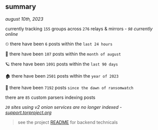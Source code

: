 
## summary
_august 10th, 2023_

currently tracking `155` groups across `276` relays & mirrors - _`98` currently online_

⏲ there have been `6` posts within the `last 24 hours`

🦈 there have been `107` posts within the `month of august`

🪐 there have been `1091` posts within the `last 90 days`

🏚 there have been `2501` posts within the `year of 2023`

🦕 there have been `7192` posts `since the dawn of ransomwatch`

there are `85` custom parsers indexing posts

_`20` sites using v2 onion services are no longer indexed - [support.torproject.org](https://support.torproject.org/onionservices/v2-deprecation/)_

> see the project [README](https://github.com/joshhighet/ransomwatch#ransomwatch--) for backend technicals
